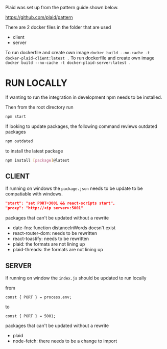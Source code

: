 Plaid was set up from the pattern guide shown below.

https://github.com/plaid/pattern

There are 2 docker files in the folder that are used

- client
- server

To run dockerfile and create own image `docker build --no-cache -t docker-plaid-client:latest .` 
To run dockerfile and create own image `docker build --no-cache -t docker-plaid-server:latest .` 

# RUN LOCALLY

If wanting to run the integration in development npm needs to be installed.

Then from the root directory run

```bash
npm start
```

If looking to update packages, the following command reviews outdated packages

```bash
npm outdated
```

to install the latest package

```bash
npm install [package]@latest
```

## CLIENT
If running on windows the `package.json` needs to be update to be compatiable with windows.

```json
"start": "set PORT=3001 && react-scripts start",
"proxy": "http://<ip server>:5001"
```

packages that can't be updated without a rewrite
- date-fns: function distanceInWords  doesn't exist
- react-router-dom: needs to be rewritten
- react-toastify: needs to be rewritten
- plaid: the formats are not lining up
- plaid-threads: the formats are not lining up


## SERVER
If running on window the `index.js` should be updated to run locally

from
```
const { PORT } = process.env;
```

to
```
const { PORT } = 5001;
```

packages that can't be updated without a rewrite
- plaid
- node-fetch: there needs to be a change to import